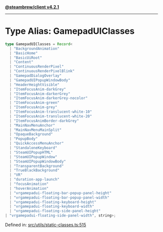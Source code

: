[**@steambrew/client v4.2.1**](../README.md)

***

# Type Alias: GamepadUIClasses

```ts
type GamepadUIClasses = Record<
  | "BackgroundAnimation"
  | "BasicHome"
  | "BasicUiRoot"
  | "Content"
  | "ContinuousRenderPixel"
  | "ContinuousRenderPixelBlink"
  | "GamepadDialogOverlay"
  | "GamepadUIPopupWindowBody"
  | "HeaderHeightVisible"
  | "ItemFocusAnim-darkGrey"
  | "ItemFocusAnim-darkerGrey"
  | "ItemFocusAnim-darkerGrey-nocolor"
  | "ItemFocusAnim-green"
  | "ItemFocusAnim-grey"
  | "ItemFocusAnim-translucent-white-10"
  | "ItemFocusAnim-translucent-white-20"
  | "ItemFocusAnimBorder-darkGrey"
  | "MainNavMenuAnchor"
  | "MainNavMenuMainSplit"
  | "OpaqueBackground"
  | "PopupBody"
  | "QuickAccessMenuAnchor"
  | "StandaloneKeyboard"
  | "SteamUIPopupHTML"
  | "SteamUIPopupWindow"
  | "SteamUIPopupWindowBody"
  | "TransparentBackground"
  | "TrueBlackBackground"
  | "VR"
  | "duration-app-launch"
  | "focusAnimation"
  | "hoverAnimation"
  | "vrgamepadui-floating-bar-popup-panel-height"
  | "vrgamepadui-floating-bar-popup-panel-width"
  | "vrgamepadui-floating-keyboard-height"
  | "vrgamepadui-floating-keyboard-width"
  | "vrgamepadui-floating-side-panel-height"
| "vrgamepadui-floating-side-panel-width", string>;
```

Defined in: [src/utils/static-classes.ts:515](https://github.com/shdwmtr/plugutil/blob/b52230e3bd417b9353d983856323dee8a90c4f70/client/src/utils/static-classes.ts#L515)
